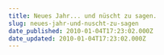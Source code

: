 ```yaml
---
title: Neues Jahr... und nüscht zu sagen.
slug: neues-jahr-und-nuscht-zu-sagen
date_published: 2010-01-04T17:23:02.000Z
date_updated: 2010-01-04T17:23:02.000Z
---
```



